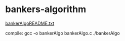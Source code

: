 # bankers-algorithm

[bankerAlgoREADME.txt](https://github.com/Puncti/bankers-algorithm/files/8587962/bankerAlgoREADME.txt)


compile:
gcc -o bankerAlgo bankerAlgo.c
./bankerAlgo
